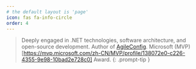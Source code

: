 ```yaml
---
# the default layout is 'page'
icon: fas fa-info-circle
order: 4
---
```


> Deeply engaged in .NET technologies, software architecture, and open-source development. Author of [AgileConfig](https://github.com/dotnetcore/AgileConfig). Microsoft (MVP)[https://mvp.microsoft.com/zh-CN/MVP/profile/138072e0-c226-4355-9e98-10bad2e728c0] Award.
{: .prompt-tip }
